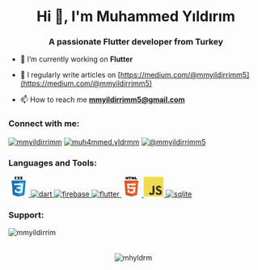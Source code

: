 <h1 align="center">Hi 👋, I'm Muhammed Yıldırım</h1>
<h3 align="center">A passionate Flutter developer from Turkey</h3>

- 🔭 I’m currently working on **Flutter**

- 📝 I regularly write articles on [https://medium.com/@mmyildirrimm5](https://medium.com/@mmyildirrimm5)

- 📫 How to reach me **mmyildirrimm5@gmail.com**

<h3 align="left">Connect with me:</h3>
<p align="left">
<a href="https://linkedin.com/in/mmyildirrimm" target="blank"><img align="center" src="https://raw.githubusercontent.com/rahuldkjain/github-profile-readme-generator/master/src/images/icons/Social/linked-in-alt.svg" alt="mmyildirrimm" height="30" width="40" /></a>
<a href="https://instagram.com/muh4mmed.yldrmm" target="blank"><img align="center" src="https://raw.githubusercontent.com/rahuldkjain/github-profile-readme-generator/master/src/images/icons/Social/instagram.svg" alt="muh4mmed.yldrmm" height="30" width="40" /></a>
<a href="https://medium.com/@mmyildirrimm5" target="blank"><img align="center" src="https://raw.githubusercontent.com/rahuldkjain/github-profile-readme-generator/master/src/images/icons/Social/medium.svg" alt="@mmyildirrimm5" height="30" width="40" /></a>
</p>

<h3 align="left">Languages and Tools:</h3>
<p align="left"> <a href="https://www.w3schools.com/css/" target="_blank" rel="noreferrer"> <img src="https://raw.githubusercontent.com/devicons/devicon/master/icons/css3/css3-original-wordmark.svg" alt="css3" width="40" height="40"/> </a> <a href="https://dart.dev" target="_blank" rel="noreferrer"> <img src="https://www.vectorlogo.zone/logos/dartlang/dartlang-icon.svg" alt="dart" width="40" height="40"/> </a> <a href="https://firebase.google.com/" target="_blank" rel="noreferrer"> <img src="https://www.vectorlogo.zone/logos/firebase/firebase-icon.svg" alt="firebase" width="40" height="40"/> </a> <a href="https://flutter.dev" target="_blank" rel="noreferrer"> <img src="https://www.vectorlogo.zone/logos/flutterio/flutterio-icon.svg" alt="flutter" width="40" height="40"/> </a> <a href="https://www.w3.org/html/" target="_blank" rel="noreferrer"> <img src="https://raw.githubusercontent.com/devicons/devicon/master/icons/html5/html5-original-wordmark.svg" alt="html5" width="40" height="40"/> </a> <a href="https://developer.mozilla.org/en-US/docs/Web/JavaScript" target="_blank" rel="noreferrer"> <img src="https://raw.githubusercontent.com/devicons/devicon/master/icons/javascript/javascript-original.svg" alt="javascript" width="40" height="40"/> </a> <a href="https://www.sqlite.org/" target="_blank" rel="noreferrer"> <img src="https://www.vectorlogo.zone/logos/sqlite/sqlite-icon.svg" alt="sqlite" width="40" height="40"/> </a> </p>

<h3 align="left">Support:</h3>
<p><a href="https://www.buymeacoffee.com/mmyildirrim"> <img align="left" src="https://cdn.buymeacoffee.com/buttons/v2/default-yellow.png" height="50" width="210" alt="mmyildirrim" /></a></p><br><br>

<p><img align="center" src="https://github-readme-stats.vercel.app/api/top-langs?username=mhyldrm&show_icons=true&locale=en&layout=compact" alt="mhyldrm" /></p>
